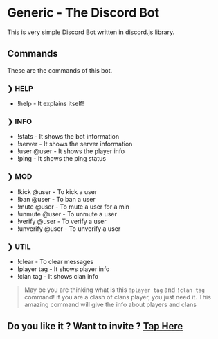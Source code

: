 # Generic - The Discord Bot

This is very simple Discord Bot written in discord.js library. 

## Commands

These are the commands of this bot.

### ❯ HELP

- !help - It explains itself!

### ❯ INFO

- !stats - It shows the bot information
- !server - It shows the server information
- !user @user - It shows the player info
- !ping - It shows the ping status

### ❯ MOD

- !kick @user - To kick a user
- !ban @user - To ban a user
- !mute @user - To mute a user for a min
- !unmute @user - To unmute a user
- !verify @user - To verify a user
- !unverify @user - To unverify a user

### ❯ UTIL

- !clear - To clear messages
- !player tag - It shows player info 
- !clan tag - It shows clan info

> May be you are thinking what is this `!player tag` and `!clan tag` command! if you are a clash of clans player, you just need it. This amazing command will give the info about players and clans

## Do you like it ? Want to invite ? [Tap Here](https://discordapp.com/oauth2/authorize?client_id=499250383785558026&scope=bot&permissions=2146958839)

